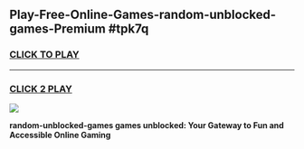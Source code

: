 
## Play-Free-Online-Games-random-unblocked-games-Premium #tpk7q
<h3>
<a href="https://premium.freeplayer.one?title=random-unblocked-games&ref=8M">CLICK TO PLAY</a></h3>
<hr>

<h3>
<a href="https://premium.freeplayer.one?title=random-unblocked-games&ref=8M">CLICK 2 PLAY</a>
  
</h3>

<a href="https://premium.freeplayer.one?title=random-unblocked-games&ref=8M"><img src="https://clearcache.store/games.png"></a>


**random-unblocked-games games unblocked: Your Gateway to Fun and Accessible Online Gaming**
